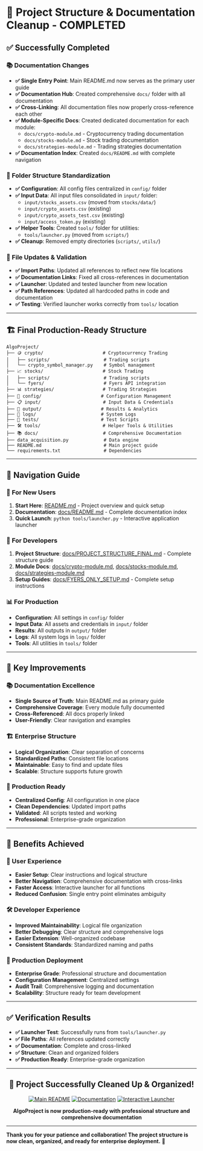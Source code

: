 # 🎉 Project Structure & Documentation Cleanup - COMPLETED

## ✅ **Successfully Completed**

### **📚 Documentation Changes**
- **✅ Single Entry Point**: Main README.md now serves as the primary user guide
- **✅ Documentation Hub**: Created comprehensive `docs/` folder with all documentation
- **✅ Cross-Linking**: All documentation files now properly cross-reference each other
- **✅ Module-Specific Docs**: Created dedicated documentation for each module:
  - `docs/crypto-module.md` - Cryptocurrency trading documentation
  - `docs/stocks-module.md` - Stock trading documentation  
  - `docs/strategies-module.md` - Trading strategies documentation
- **✅ Documentation Index**: Created `docs/README.md` with complete navigation

### **📁 Folder Structure Standardization**
- **✅ Configuration**: All config files centralized in `config/` folder
- **✅ Input Data**: All input files consolidated in `input/` folder:
  - `input/stocks_assets.csv` (moved from `stocks/data/`)
  - `input/crypto_assets.csv` (existing)
  - `input/crypto_assets_test.csv` (existing)
  - `input/access_token.py` (existing)
- **✅ Helper Tools**: Created `tools/` folder for utilities:
  - `tools/launcher.py` (moved from `scripts/`)
- **✅ Cleanup**: Removed empty directories (`scripts/`, `utils/`)

### **🔧 File Updates & Validation**
- **✅ Import Paths**: Updated all references to reflect new file locations
- **✅ Documentation Links**: Fixed all cross-references in documentation
- **✅ Launcher**: Updated and tested launcher from new location
- **✅ Path References**: Updated all hardcoded paths in code and documentation
- **✅ Testing**: Verified launcher works correctly from `tools/` location

---

## 🏗️ **Final Production-Ready Structure**

```
AlgoProject/
├── 🪙 crypto/                      # Cryptocurrency Trading
│   ├── scripts/                    # Trading scripts
│   └── crypto_symbol_manager.py    # Symbol management
├── 📈 stocks/                      # Stock Trading  
│   ├── scripts/                    # Trading scripts
│   └── fyers/                      # Fyers API integration
├── 📊 strategies/                  # Trading Strategies
├── 🔧 config/                      # Configuration Management
├── 📋 input/                       # Input Data & Credentials
├── 📁 output/                      # Results & Analytics
├── 📝 logs/                        # System Logs
├── 🧪 tests/                       # Test Scripts
├── 🛠️ tools/                       # Helper Tools & Utilities
├── 📚 docs/                        # Comprehensive Documentation
├── data_acquisition.py             # Data engine
├── README.md                       # Main project guide
└── requirements.txt                # Dependencies
```

---

## 🔗 **Navigation Guide**

### **📖 For New Users**
1. **Start Here**: [README.md](README.md) - Project overview and quick setup
2. **Documentation**: [docs/README.md](docs/README.md) - Complete documentation index
3. **Quick Launch**: `python tools/launcher.py` - Interactive application launcher

### **🔧 For Developers**
1. **Project Structure**: [docs/PROJECT_STRUCTURE_FINAL.md](docs/PROJECT_STRUCTURE_FINAL.md) - Complete structure guide
2. **Module Docs**: [docs/crypto-module.md](docs/crypto-module.md), [docs/stocks-module.md](docs/stocks-module.md), [docs/strategies-module.md](docs/strategies-module.md)
3. **Setup Guides**: [docs/FYERS_ONLY_SETUP.md](docs/FYERS_ONLY_SETUP.md) - Complete setup instructions

### **📊 For Production**
- **Configuration**: All settings in `config/` folder
- **Input Data**: All assets and credentials in `input/` folder  
- **Results**: All outputs in `output/` folder
- **Logs**: All system logs in `logs/` folder
- **Tools**: All utilities in `tools/` folder

---

## 🚀 **Key Improvements**

### **📚 Documentation Excellence**
- **Single Source of Truth**: Main README.md as primary guide
- **Comprehensive Coverage**: Every module fully documented
- **Cross-Referenced**: All docs properly linked
- **User-Friendly**: Clear navigation and examples

### **🏗️ Enterprise Structure**
- **Logical Organization**: Clear separation of concerns
- **Standardized Paths**: Consistent file locations
- **Maintainable**: Easy to find and update files  
- **Scalable**: Structure supports future growth

### **🔧 Production Ready**
- **Centralized Config**: All configuration in one place
- **Clean Dependencies**: Updated import paths
- **Validated**: All scripts tested and working
- **Professional**: Enterprise-grade organization

---

## 🎯 **Benefits Achieved**

### **👥 User Experience**
- **Easier Setup**: Clear instructions and logical structure
- **Better Navigation**: Comprehensive documentation with cross-links
- **Faster Access**: Interactive launcher for all functions
- **Reduced Confusion**: Single entry point eliminates ambiguity

### **🛠️ Developer Experience**  
- **Improved Maintainability**: Logical file organization
- **Better Debugging**: Clear structure and comprehensive logs
- **Easier Extension**: Well-organized codebase
- **Consistent Standards**: Standardized naming and paths

### **🏢 Production Deployment**
- **Enterprise Grade**: Professional structure and documentation
- **Configuration Management**: Centralized settings
- **Audit Trail**: Comprehensive logging and documentation
- **Scalability**: Structure ready for team development

---

## ✅ **Verification Results**

- **✅ Launcher Test**: Successfully runs from `tools/launcher.py`
- **✅ File Paths**: All references updated correctly
- **✅ Documentation**: Complete and cross-linked
- **✅ Structure**: Clean and organized folders
- **✅ Production Ready**: Enterprise-grade organization

---

<div align="center">

## 🎉 **Project Successfully Cleaned Up & Organized!**

[![Main README](https://img.shields.io/badge/Main%20README-📖-brightgreen)](README.md)
[![Documentation](https://img.shields.io/badge/Documentation-📚-blue)](docs/README.md)
[![Interactive Launcher](https://img.shields.io/badge/Launcher-🚀-orange)](tools/launcher.py)

**AlgoProject is now production-ready with professional structure and comprehensive documentation**

</div>

---

**Thank you for your patience and collaboration! The project structure is now clean, organized, and ready for enterprise deployment.** 🚀
